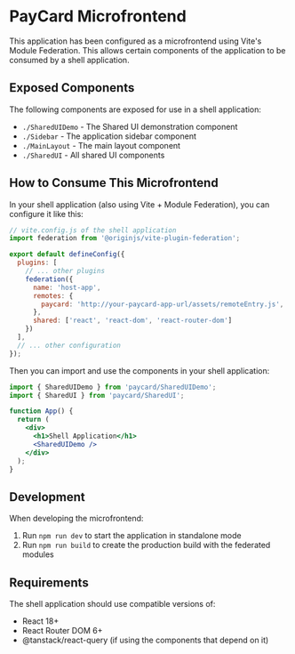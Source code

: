 # PayCard Microfrontend

This application has been configured as a microfrontend using Vite's Module Federation. This allows certain components of the application to be consumed by a shell application.

## Exposed Components

The following components are exposed for use in a shell application:

- `./SharedUIDemo` - The Shared UI demonstration component
- `./Sidebar` - The application sidebar component
- `./MainLayout` - The main layout component
- `./SharedUI` - All shared UI components

## How to Consume This Microfrontend

In your shell application (also using Vite + Module Federation), you can configure it like this:

```js
// vite.config.js of the shell application
import federation from '@originjs/vite-plugin-federation';

export default defineConfig({
  plugins: [
    // ... other plugins
    federation({
      name: 'host-app',
      remotes: {
        paycard: 'http://your-paycard-app-url/assets/remoteEntry.js',
      },
      shared: ['react', 'react-dom', 'react-router-dom']
    })
  ],
  // ... other configuration
});
```

Then you can import and use the components in your shell application:

```jsx
import { SharedUIDemo } from 'paycard/SharedUIDemo';
import { SharedUI } from 'paycard/SharedUI';

function App() {
  return (
    <div>
      <h1>Shell Application</h1>
      <SharedUIDemo />
    </div>
  );
}
```

## Development

When developing the microfrontend:

1. Run `npm run dev` to start the application in standalone mode
2. Run `npm run build` to create the production build with the federated modules

## Requirements

The shell application should use compatible versions of:
- React 18+
- React Router DOM 6+
- @tanstack/react-query (if using the components that depend on it)
